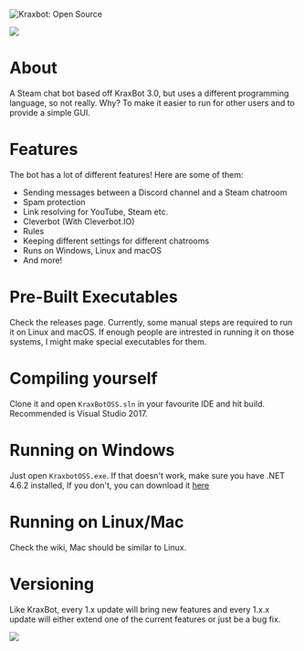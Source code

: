 ![Kraxbot: Open Source](https://vgy.me/ZA2UEo.png)

![](https://vgy.me/5OSfs8.png)

# About
A Steam chat bot based off KraxBot 3.0, but uses a different programming language, so not really.
Why? To make it easier to run for other users and to provide a simple GUI.

# Features

The bot has a lot of different features! Here are some of them:

* Sending messages between a Discord channel and a Steam chatroom
* Spam protection
* Link resolving for YouTube, Steam etc.
* Cleverbot (With Cleverbot.IO)
* Rules
* Keeping different settings for different chatrooms
* Runs on Windows, Linux and macOS
* And more!

# Pre-Built Executables
Check the releases page. Currently, some manual steps are required to run it on Linux and macOS. If enough people are intrested in running it on those systems, I might make special executables for them.

# Compiling yourself
Clone it and open `KraxBotOSS.sln` in your favourite IDE and hit build. Recommended is Visual Studio 2017.

# Running on Windows
Just open `KraxbotOSS.exe`. If that doesn't work, make sure you have .NET 4.6.2 installed,
If you don't, you can download it [here](https://www.microsoft.com/en-us/download/details.aspx?id=53345)

# Running on Linux/Mac
Check the wiki, Mac should be similar to Linux.

# Versioning
Like KraxBot, every 1.x update will bring new features and every 1.x.x update will either extend one of the current features or just be a bug fix.

![](http://orig11.deviantart.net/ffbe/f/2016/309/6/c/sombra_by_witchtaunter-danekeh.gif)
